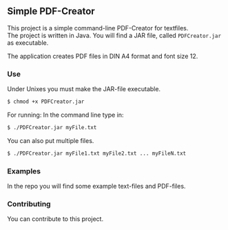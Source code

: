 ## Simple PDF-Creator  

This project is a simple command-line PDF-Creator for textfiles.  
The project is written in Java. You will find a JAR file, called ```PDFCreator.jar``` as executable. 

The application creates PDF files in DIN A4 format and font size 12.  

### Use  

Under Unixes you must make the JAR-file executable. 

```bash
$ chmod +x PDFCreator.jar
```
For running: In the command line type in:  

```bash
$ ./PDFCreator.jar myFile.txt 
```

You can also put multiple files. 

```bash
$ ./PDFCreator.jar myFile1.txt myFile2.txt ... myFileN.txt
```

### Examples 

In the repo you will find some example text-files and PDF-files.  

### Contributing 

You can contribute to this project.  

